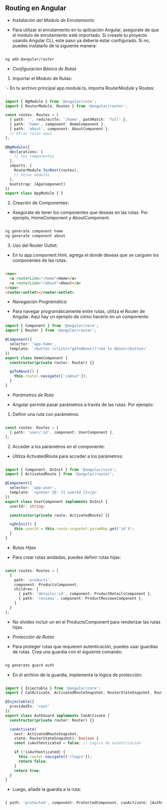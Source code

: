 ## Routing en Angular

- *Instalación del Módulo de Enrutamiento*

- Para utilizar el enrutamiento en tu aplicación Angular, asegúrate de que el módulo de enrutamiento esté importado. Si creaste tu proyecto usando Angular CLI, este paso ya debería estar configurado. Si no, puedes instalarlo de la siguiente manera:

```bash

ng add @angular/router
```

- *Configuración Básica de Rutas*

1. Importar el Módulo de Rutas:
    
`- En tu archivo principal app.module.ts, importa RouterModule y Routes:

```typescript

import { NgModule } from '@angular/core';
import { RouterModule, Routes } from '@angular/router';

const routes: Routes = [
  { path: '', redirectTo: '/home', pathMatch: 'full' },
  { path: 'home', component: HomeComponent },
  { path: 'about', component: AboutComponent },
  // Otras rutas aquí
];

@NgModule({
  declarations: [
    // tus componentes
  ],
  imports: [
    RouterModule.forRoot(routes),
    // otros módulos
  ],
  bootstrap: [AppComponent]
})
export class AppModule { }
```

2. Creación de Componentes:

- Asegúrate de tener los componentes que deseas en las rutas. Por ejemplo, HomeComponent y AboutComponent.

```bash

ng generate component home
ng generate component about 
```

3. Uso del Router Outlet:

- En tu app.component.html, agrega el <router-outlet> donde deseas que se carguen los componentes de las rutas:

```html

<nav>
  <a routerLink="/home">Home</a>
  <a routerLink="/about">About</a>
</nav>
<router-outlet></router-outlet>
```

- *Navegación Programática*

- Para navegar programáticamente entre rutas, utiliza el Router de Angular. Aquí hay un ejemplo de cómo hacerlo en un componente:

```typescript
import { Component } from '@angular/core';
import { Router } from '@angular/router';

@Component({
  selector: 'app-home',
  template: `<button (click)="goToAbout()">Go to About</button>`
})
export class HomeComponent {
  constructor(private router: Router) {}

  goToAbout() {
    this.router.navigate(['/about']);
  }
}
```

- *Parámetros de Ruta*

- Angular permite pasar parámetros a través de las rutas. Por ejemplo:

1. Definir una ruta con parámetros:

```typescript

const routes: Routes = [
  { path: 'user/:id', component: UserComponent },
];

```

2. Acceder a los parámetros en el componente:

- Utiliza ActivatedRoute para acceder a los parámetros:

```typescript

import { Component, OnInit } from '@angular/core';
import { ActivatedRoute } from '@angular/router';

@Component({
  selector: 'app-user',
  template: `<p>User ID: {{ userId }}</p>`
})
export class UserComponent implements OnInit {
  userId!: string;

  constructor(private route: ActivatedRoute) {}

  ngOnInit() {
    this.userId = this.route.snapshot.paramMap.get('id')!;
  }
}

```

- *Rutas Hijas*

- Para crear rutas anidadas, puedes definir rutas hijas:

```typescript

const routes: Routes = [
  {
    path: 'products',
    component: ProductsComponent,
    children: [
      { path: 'details/:id', component: ProductDetailsComponent },
      { path: 'reviews', component: ProductReviewsComponent },
    ]
  }
];
```

- No olvides incluir un <router-outlet> en el ProductsComponent para renderizar las rutas hijas.

- *Protección de Rutas*

- Para proteger rutas que requieren autenticación, puedes usar guardias de rutas. Crea una guardia con el siguiente comando:

```bash

ng generate guard auth
```

- En el archivo de la guardia, implementa la lógica de protección:

```typescript

import { Injectable } from '@angular/core';
import { CanActivate, ActivatedRouteSnapshot, RouterStateSnapshot, Router } from '@angular/router';

@Injectable({
  providedIn: 'root'
})
export class AuthGuard implements CanActivate {
  constructor(private router: Router) {}

  canActivate(
    next: ActivatedRouteSnapshot,
    state: RouterStateSnapshot): boolean {
    const isAuthenticated = false; // Lógica de autenticación

    if (!isAuthenticated) {
      this.router.navigate(['/login']);
      return false;
    }
    return true;
  }
}
```

- Luego, añade la guardia a la ruta:

```typescript

{ path: 'protected', component: ProtectedComponent, canActivate: [AuthGuard] }

```
